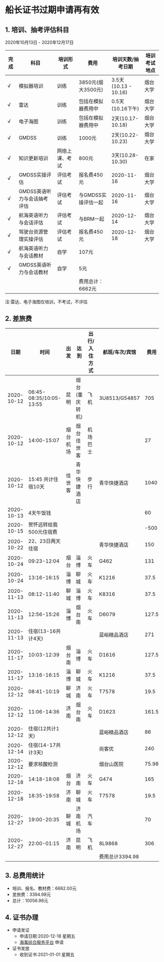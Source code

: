 # 船长证书过期申请再有效

## 1. 培训、抽考评估科目

2020年10月13日 - 2020年12月17日

| 完成 | 科目                       | 培训形式       | 费用               | 培训天数/抽考日期    | 培训考试地点 |
| ---- | -------------------------- | -------------- | ------------------ | -------------------- | -------- |
| √    | 模拟器培训                 | 训练           | 3850元(烟大3500元) | 3.5天(10.13 - 10.16) | 烟台大学 |
| √    | 雷达                       | 训练           | 包括在模拟器费用中 | 0.5天(10.16下午)     | 烟台大学 |
| √    | 电子海图                   | 训练           | 包括在模拟器费用中 | 2天(10.17-10.18)     | 烟台大学 |
| √    | GMDSS                      | 训练           | 1000元             | 2天(10.22-10.23)     | 烟台大学 |
| √    | 知识更新培训               | 网络上课、考试 | 800元              | 3天(10.28-10.30)     | 在家     |
| √    | GMDSS实操评估              | 评估考试       | 报名费450元        | 2020-11-16           | 烟台大学 |
| √    | GMDSS英语听力与会话抽考评估| 评估考试       | 与GMDSS实操评估一起| 2020-11-16           | 烟台大学 |
| √    | 航海英语听力与会话评估     | 评估考试       | 与BRM一起          | 2020-12-14           | 烟台大学 |
| √    | 驾驶台资源管理实操评估     | 评估考试       | 报名费450元        | 2020-12-18           | 烟台大学 |
| √    | 航海英语听力与会话教材     | 自学           | 107元              |                      |          |
| √    | GMDSS英语听力与会话教材    | 自学           | 5元                |                      |          |
|      |                            |                | 费用总计：6662元   |                      |          |

注:雷达、电子海图仅培训，不考试，不评估

## 2. 差旅费

| 日期       | 时间                    | 出发     | 达到           | 出行/入住方式 | 航班/车次/宾馆 | 费用  |
| ---------- | ----------------------- | -------- | -------------- | ------------- | -------------- | ----- |
| 2020-10-12 | 06:45-08:35/10:05-13:55 | 昆明     | 烟台(重庆转机) | 飞机          | 3U8513/G54857  | 705   |
| 2020-10-12 | 14:00-15:07             | 烟台机场 | 烟台佳世客     | 机场巴士      |                | 27    |
| 2020-10-12 | 15:45 共计住宿10天      | 佳世客   | 青华快捷酒店   | 步行          | 青华快捷酒店   | 1040  |
| 2020-10-13 | 4天午饭钱               |          |                |               |                | 60    |
| 2020-10-15 | 贺怀远转给我500元住宿费 |          |                |               |                | -500  |
| 2020-10-22 | 22、23日两天住宿        |          |                |               | 青华快捷酒店   | 150   |
| 2020-10-24 | 09:23-12:04             | 烟台     | 淄博           | 火车          | G462           | 131   |
| 2020-10-24 | 13:16-16:15             | 淄博     | 聊城           | 火车          | K1216          | 37.5  |
| 2020-11-13 | 08:12-11:40             | 聊城     | 淄博           | 火车          | K8316          | 37.5  |
| 2020-11-13 | 12:56-15:26             | 淄博     | 烟台南         | 火车          | D6079          | 127.5 |
| 2020-11-13 | 住宿(13-16共计4天)      |          |                |               | 蓝峪精品酒店   | 271   |
| 2020-11-17 | 10:03-12:39             | 烟台南   | 淄博           | 火车          | D1616          | 127.5 |
| 2020-11-17 | 13:16-16:15             | 淄博     | 聊城           | 火车          | K1216          | 37.5  |
| 2020-12-12 | 08:41-10:19             | 聊城     | 济南           | 火车          | T7578          | 19.5  |
| 2020-12-12 | 11:06-14:36             | 济南     | 烟台南         | 火车          | D1623          | 161.5 |
| 2020-12-12 | 住宿(12共计1天)         |          |                |               | 蓝峪精品酒店   | 86    |
| 2020-12-14 | 住宿(14-17共计3天)      |          |                |               | 尚客优         | 240   |
| 2020-12-12 | 要求核酸检测            |          |                |               | 烟台山医院     | 75.98 |
| 2020-12-18 | 14:18-18:08             | 烟台     | 济南           | 火车          | G474           | 165   |
| 2020-12-18 | 18:35-19:58             | 济南     | 聊城           | 火车          | T7578          | 19.5  |
| 2020-12-27 | 19:00-20:35             | 聊城     | 济南机场       | 汽车          |                | 70    |
| 2020-12-27 | 22:00-01:15             | 济南     | 昆明           | 飞机          | 8L9868         | 306   |
|            |                         |          |                |               | 费用总计3394.98|       |

## 3. 总费用统计

- 培训、报名、教材费：6662.00元
- 差旅费：3394.98元
- 总计：10056.98元

## 4. 证书办理

- 申请发证
    - 申请日期:2020-12-18 星期五
    - [海事综合服务平台](https://cspur.msa.gov.cn/webcenter/portal/oracle/webcenter/page/scopedMD/s336c1c07_7c68_4748_9420_5c40e0c5ce0e/PortalSiteHome.jspx?wc.contextURL=%2Fspaces%2Fcsp&_afrLoop=4150971592973435#!%40%40%3F_afrLoop%3D4150971592973435%26wc.contextURL%3D%252Fspaces%252Fcsp%26_adf.ctrl-state%3Dgrqcejz3w_9) 申请
- 证书发放
    - 收到证书:2021-01-01 星期五
